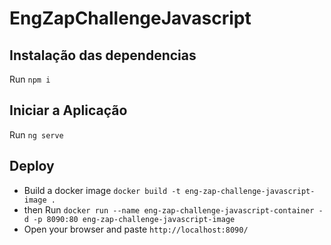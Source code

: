 # EngZapChallengeJavascript


## Instalação das dependencias
Run `npm i` 


## Iniciar a Aplicação
Run `ng serve` 



## Deploy
* Build a docker image `docker build -t eng-zap-challenge-javascript-image .` 
* then Run `docker run --name eng-zap-challenge-javascript-container -d -p 8090:80 eng-zap-challenge-javascript-image` 
* Open your browser and paste `http://localhost:8090/` 
